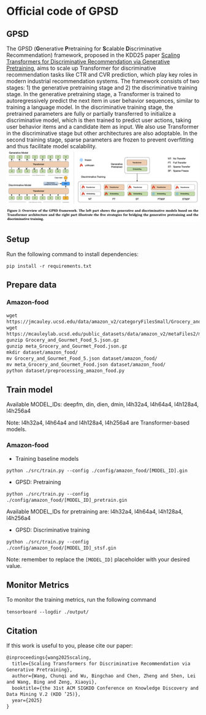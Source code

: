 # Official code of GPSD

## GPSD
The GPSD (**G**enerative **P**retraining for **S**calable **D**iscriminative Recommendation) framework, proposed in the KDD25 paper [Scaling Transformers for Discriminative Recommendation via Generative Pretraining](https://arxiv.org/pdf/2506.03699), aims to scale up Transformer for discriminative recommendation tasks like CTR and CVR prediction, which play key roles in modern industrial recommendation systems.
The framework consists of two stages: 1) the generative pretraining stage and 2) the discriminative training stage. In the generative pretraining stage, a Transformer is trained to autoregressively predict the next item in user behavior sequences, similar to training a language model. In the discriminative training stage, the pretrained parameters are fully or partially transferred to initialize a discriminative model, which is then trained to predict user actions, taking user behavior items and a candidate item as input. We also use Transformer in the discriminative stage but other architectures are also adoptable. In the second training stage, sparse parameters are frozen to prevent overfitting and thus facilitate model scalability.
![alt text](GPSD.png)

## Setup
Run the following command to install dependencies:
```
pip install -r requirements.txt
```

## Prepare data

### Amazon-food
```
wget https://jmcauley.ucsd.edu/data/amazon_v2/categoryFilesSmall/Grocery_and_Gourmet_Food_5.json.gz
wget https://mcauleylab.ucsd.edu/public_datasets/data/amazon_v2/metaFiles2/meta_Grocery_and_Gourmet_Food.json.gz
gunzip Grocery_and_Gourmet_Food_5.json.gz
gunzip meta_Grocery_and_Gourmet_Food.json.gz
mkdir dataset/amazon_food/
mv Grocery_and_Gourmet_Food_5.json dataset/amazon_food/
mv meta_Grocery_and_Gourmet_Food.json dataset/amazon_food/
python dataset/preprocessing_amazon_food.py
```


## Train model

Available MODEL_IDs: deepfm, din, dien, dmin, l4h32a4, l4h64a4, l4h128a4, l4h256a4

Note: l4h32a4, l4h64a4 and l4h128a4, l4h256a4 are Transformer-based models.

### Amazon-food
- Training baseline models
```
python ./src/train.py --config ./config/amazon_food/[MODEL_ID].gin
```

- GPSD: Pretraining
```
python ./src/train.py --config ./config/amazon_food/[MODEL_ID]_pretrain.gin
```
Available MODEL_IDs for pretraining are: l4h32a4, l4h64a4, l4h128a4, l4h256a4

- GPSD: Discriminative training
```
python ./src/train.py --config ./config/amazon_food/[MODEL_ID]_stsf.gin
```

Note: remember to replace the `[MODEL_ID]` placeholder with your desired value.


## Monitor Metrics
To monitor the training metrics, run the following command

```tensorboard --logdir ./output/```

## Citation
If this work is useful to you, please cite our paper:
```
@inproceedings{wang2025scaling,
  title={Scaling Transformers for Discriminative Recommendation via Generative Pretraining},
  author={Wang, Chunqi and Wu, Bingchao and Chen, Zheng and Shen, Lei and Wang, Bing and Zeng, Xiaoyi},
  booktitle={the 31st ACM SIGKDD Conference on Knowledge Discovery and Data Mining V.2 (KDD ’25)},
  year={2025}
}
```